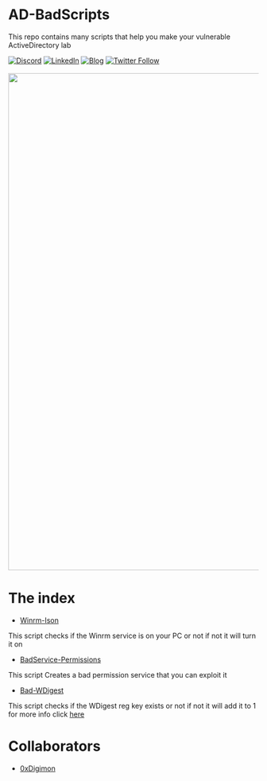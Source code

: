 # AD-BadScripts

This repo contains many scripts that help you make your vulnerable ActiveDirectory lab 

[![Discord](https://img.shields.io/discord/716165691383873536?style=plastic&logo=discord)](https://discord.gg/5y3Z4QkF)
[![LinkedIn](https://img.shields.io/badge/Linkedin-blue?style=plastic&logo=linkedin&logoColor=#0A66C2)](https://www.linkedin.com/in/fadymoheb/)
[![Blog](https://img.shields.io/badge/Blog-Read%20me-orange?style=plastic&logo=wordpress)](https://n1nj10.gitbook.io/n1nj10/)
[![Twitter Follow](https://img.shields.io/twitter/follow/discoverscripts.svg?style=social&label=Follow)](https://twitter.com/FadyMo7eb)

<img src="https://user-images.githubusercontent.com/71278733/172068867-ba3de80b-dc63-44c0-a31b-0ba74c244163.gif" align="center" width="1000" height="3">
<img src="https://i.pinimg.com/originals/93/c0/e5/93c0e59e7f66f3785f6057b07b8eb721.png"align="center" width="1000">

<h1>The index </h1>

- [Winrm-Ison](https://github.com/N1NJ10/AD-BadScripts/blob/main/Winrm-Ison.ps1)
  
This script checks if the Winrm service is on your PC or not if not it will turn it on

- [BadService-Permissions](https://github.com/N1NJ10/AD-BadScripts/blob/main/BadService-Permissions.ps1)
  
This script Creates a bad permission service that you can exploit it

- [Bad-WDigest](https://github.com/N1NJ10/AD-BadScripts/blob/main/Bad-WDigest.ps1)

 This script checks if the WDigest reg key exists or not if not it will add it to 1 for more info click <a href="https://adsecurity.org/?page_id=1821">here</a>


<h1>Collaborators</h1>

- [0xDigimon](https://github.com/0xDigimon)
